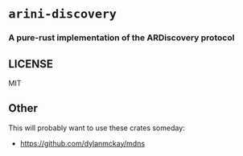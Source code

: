 # `arini-discovery`

### A pure-rust implementation of the ARDiscovery protocol

## LICENSE

MIT

## Other

This will probably want to use these crates someday:
* https://github.com/dylanmckay/mdns